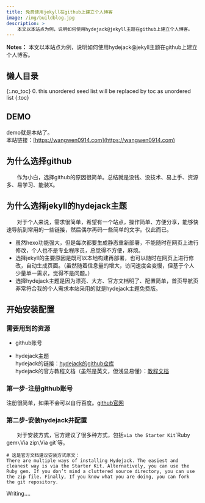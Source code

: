 ```yaml
---
title: 免费使用jekyll在github上建立个人博客
image: /img/buildblog.jpg
description: >
    本文以本站点为例，说明如何使用hydejack@jekyll主题在github上建立个人博客。
---
```


**Notes：**
本文以本站点为例，说明如何使用hydejack@jekyll主题在github上建立个人博客。

## 懒人目录
{:.no_toc}
0. this unordered seed list will be replaced by toc as unordered list
{:toc}

## DEMO
demo就是本站了。  
本站链接：[https://wangwen0914.com](https://wangwen0914.com)
## 为什么选择github
&#160; &#160; &#160; &#160;作为小白，选择github的原因很简单。总结就是没钱、没技术、易上手、资源多、易学习、能装X。
## 为什么选择jekyll的hydejack主题
&#160; &#160; &#160; &#160;对于个人来说，需求很简单，希望有一个站点，操作简单、方便分享，能够快速导航到常用的一些链接，然后偶尔再码一些简单的文字。仅此而已。
- 虽然hexo功能强大，但是每次都要生成静态重新部署，不能随时在网页上进行修改，个人也不是专业程序员，总觉得不方便，麻烦。
- 选择jekyll的主要原因是既可以本地构建再部署，也可以随时在网页上进行修改，自动生成页面。（虽然随着信息量的增大，访问速度会变慢，但基于个人少量单一需求，觉得不是问题。）
- 选择hydejack主题是因为漂亮、大方、官方文档明了、配置简单，首页导航页非常符合我的个人需求本站采用的就是hydejack主题免费版。
## 开始安装配置
### 需要用到的资源
- github账号  
- hydejack主题  
hydejack的链接：[hydejack的github仓库][hydejack]  
hydejack的官方教程文档（虽然是英文，但浅显易懂）：[教程文档][readme]  

	[github]: https://github.com/
	[hydejack]: https://github.com/qwtel/hydejack-starter-kit
	[readme]: https://hydejack.com/docs/

### 第一步-注册github账号
注册很简单，如果不会可以自行百度。[github官网][github]
### 第二步-安装hydejack并配置
&#160; &#160; &#160; &#160;对于安装方式，官方建议了很多种方式，包括`via the Starter Kit`\`Ruby gem`\`Via zip`\`Via git`等。  
~~~
# 这是官方文档建议安装方式原文：
There are multiple ways of installing Hydejack. The easiest and cleanest way is via the Starter Kit. Alternatively, you can use the Ruby gem. If you don’t mind a cluttered source directory, you can use the zip file. Finally, If you know what you are doing, you can fork the git repository.
~~~


Writing....